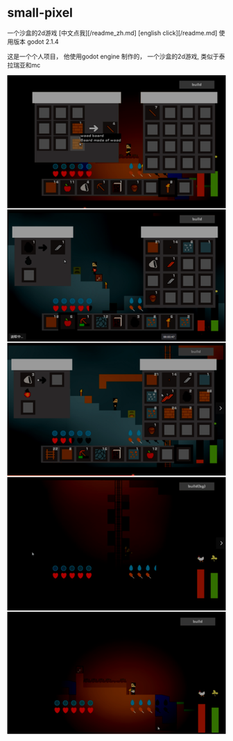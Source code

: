 # small-pixel  
一个沙盒的2d游戏
[中文点我][/readme_zh.md]
[english click][/readme.md]
使用版本  godot 2.1.4  

这是一个个人项目，
他使用godot engine 制作的，
一个沙盒的2d游戏,
类似于泰拉瑞亚和mc

![alt](/img1.png)
![alt](/img2.png)
![alt](/img3.png)
![alt](/img4.png)
![alt](/img5.png)
